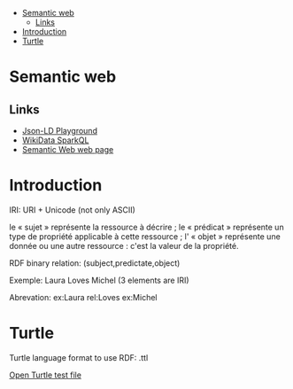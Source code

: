 - [Semantic web](#semantic-web)
  - [Links](#links)
- [Introduction](#introduction)
- [Turtle](#turtle)

# Semantic web

## Links

- [Json-LD Playground](https://json-ld.org/playground/)
- [WikiData SparkQL](https://query.wikidata.org/)
- [Semantic Web web page](https://emse.fr/~zimmermann/Teaching/SemWeb/)

# Introduction

IRI: URI + Unicode (not only ASCII)

le « sujet » représente la ressource à décrire ;
le « prédicat » représente un type de propriété applicable à cette ressource ;
l' « objet » représente une donnée ou une autre ressource : c'est la valeur de la propriété.

RDF binary relation:
(subject,predictate,object)

Exemple: Laura Loves Michel (3 elements are IRI)

Abrevation: ex:Laura rel:Loves ex:Michel

# Turtle

Turtle language format to use RDF: .ttl

[Open Turtle test file](test.ttl)
